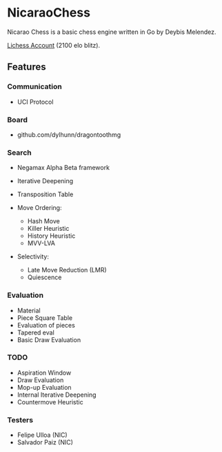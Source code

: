 # NicaraoChess

Nicarao Chess is a basic chess engine written in Go by Deybis Melendez.

[Lichess Account](https://lichess.org/@/Nicarao_Chess) (2100 elo blitz).

## Features

### Communication

-   UCI Protocol

### Board

-   github.com/dylhunn/dragontoothmg

### Search

-   Negamax Alpha Beta framework
-   Iterative Deepening
-   Transposition Table

-   Move Ordering:

    -   Hash Move
    -   Killer Heuristic
    -   History Heuristic
    -   MVV-LVA

-   Selectivity:
    -   Late Move Reduction (LMR)
    -   Quiescence

### Evaluation

-   Material
-   Piece Square Table
-   Evaluation of pieces
-   Tapered eval
-   Basic Draw Evaluation

### TODO

-   Aspiration Window
-   Draw Evaluation
-   Mop-up Evaluation
-   Internal Iterative Deepening
-   Countermove Heuristic

### Testers

-   Felipe Ulloa (NIC)
-   Salvador Paiz (NIC)
